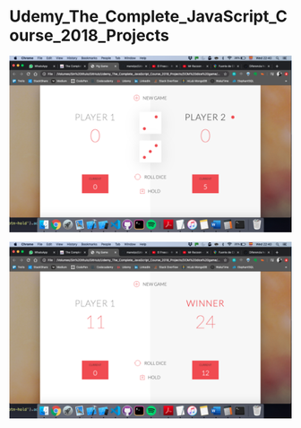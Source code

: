 # Udemy_The_Complete_JavaScript_Course_2018_Projects




![Alt text](https://github.com/manelpz/Udemy_The_Complete_JavaScript_Course_2018_Projects/blob/master/DOM%20dice%20game/1.png "Image dice")



![Alt text](https://github.com/manelpz/Udemy_The_Complete_JavaScript_Course_2018_Projects/blob/master/DOM%20dice%20game/2.png "Image dice")





